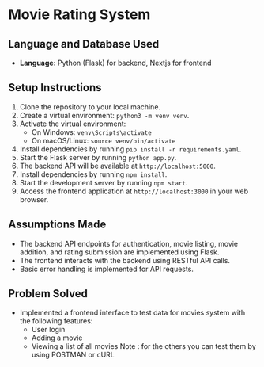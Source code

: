 # Movie Rating System

## Language and Database Used
- **Language:** Python (Flask) for backend, Nextjs for frontend


## Setup Instructions

1. Clone the repository to your local machine.
2. Create a virtual environment: `python3 -m venv venv`.
3. Activate the virtual environment:
   - On Windows: `venv\Scripts\activate`
   - On macOS/Linux: `source venv/bin/activate`
4. Install dependencies by running `pip install -r requirements.yaml`.
5. Start the Flask server by running `python app.py`.
6. The backend API will be available at `http://localhost:5000`.
7. Install dependencies by running `npm install`.
8. Start the development server by running `npm start`.
9. Access the frontend application at `http://localhost:3000` in your web browser.



## Assumptions Made
- The backend API endpoints for authentication, movie listing, movie addition, and rating submission are implemented using Flask.
- The frontend interacts with the backend using RESTful API calls.
- Basic error handling is implemented for API requests.


## Problem Solved
- Implemented a frontend interface to test data for movies system with the following features:
  - User login
  - Adding a movie
  - Viewing a list of all movies
Note : for the others you can test them by using POSTMAN or cURL

